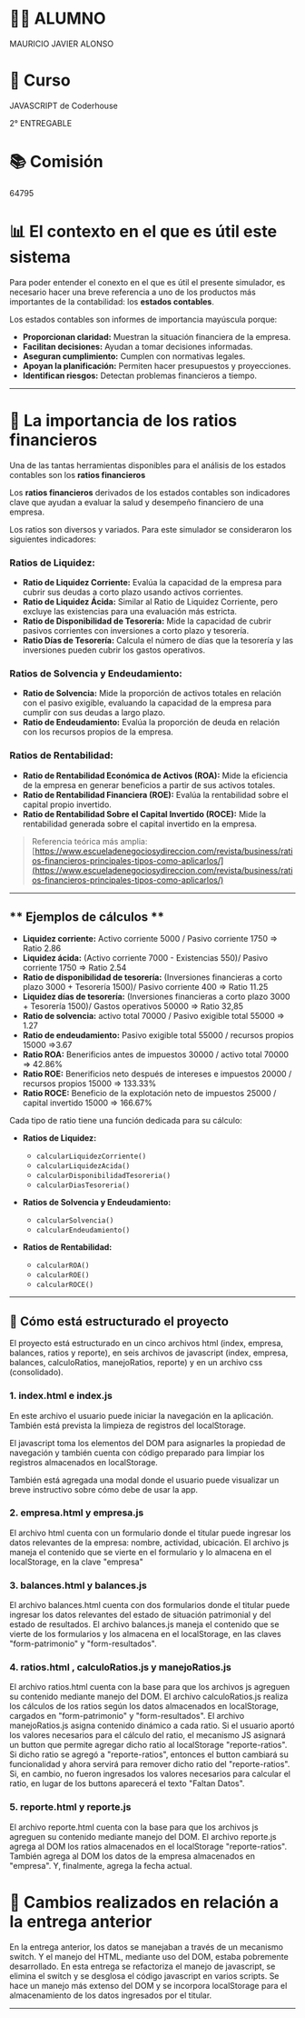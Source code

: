 # **👨‍🎓 ALUMNO**
MAURICIO JAVIER ALONSO

# **🏫 Curso**
JAVASCRIPT  de Coderhouse

2° ENTREGABLE

# **📚 Comisión**
64795


# **📊 El contexto en el que es útil este sistema**

Para poder entender el conexto en el que es útil el presente simulador, es necesario hacer una breve referencia a uno de los productos más importantes de la contabilidad: los **estados contables**.

Los estados contables son informes de importancia mayúscula porque:

- **Proporcionan claridad:** Muestran la situación financiera de la empresa.
- **Facilitan decisiones:** Ayudan a tomar decisiones informadas.
- **Aseguran cumplimiento:** Cumplen con normativas legales.
- **Apoyan la planificación:** Permiten hacer presupuestos y proyecciones.
- **Identifican riesgos:** Detectan problemas financieros a tiempo.

---

# **📑 La importancia de los ratios financieros**
Una de las tantas herramientas disponibles para el análisis de los estados contables son los **ratios financieros** 

Los **ratios financieros** derivados de los estados contables son indicadores clave que ayudan a evaluar la salud y desempeño financiero de una empresa. 

Los ratios son diversos y variados. Para este simulador se consideraron los siguientes indicadores:

### **Ratios de Liquidez:**
- **Ratio de Liquidez Corriente:** Evalúa la capacidad de la empresa para cubrir sus deudas a corto plazo usando activos corrientes.
- **Ratio de Liquidez Ácida:** Similar al Ratio de Liquidez Corriente, pero excluye las existencias para una evaluación más estricta.
- **Ratio de Disponibilidad de Tesorería:** Mide la capacidad de cubrir pasivos corrientes con inversiones a corto plazo y tesorería.
- **Ratio Días de Tesorería:** Calcula el número de días que la tesorería y las inversiones pueden cubrir los gastos operativos.

### **Ratios de Solvencia y Endeudamiento:**
- **Ratio de Solvencia:** Mide la proporción de activos totales en relación con el pasivo exigible, evaluando la capacidad de la empresa para cumplir con sus deudas a largo plazo.
- **Ratio de Endeudamiento:** Evalúa la proporción de deuda en relación con los recursos propios de la empresa.

### **Ratios de Rentabilidad:**
- **Ratio de Rentabilidad Económica de Activos (ROA):** Mide la eficiencia de la empresa en generar beneficios a partir de sus activos totales.
- **Ratio de Rentabilidad Financiera (ROE):** Evalúa la rentabilidad sobre el capital propio invertido.
- **Ratio de Rentabilidad Sobre el Capital Invertido (ROCE):** Mide la rentabilidad generada sobre el capital invertido en la empresa.

> Referencia teórica más amplia:  
> [https://www.escueladenegociosydireccion.com/revista/business/ratios-financieros-principales-tipos-como-aplicarlos/](https://www.escueladenegociosydireccion.com/revista/business/ratios-financieros-principales-tipos-como-aplicarlos/)

---

## ** Ejemplos de cálculos **

- **Liquidez corriente:** Activo corriente 5000 / Pasivo corriente 1750 => Ratio 2.86
- **Liquidez ácida:** (Activo corriente 7000 - Existencias 550)/ Pasivo corriente 1750 => Ratio 2.54
- **Ratio de disponibilidad de tesorería:** (Inversiones financieras a corto plazo 3000 + Tesorería 1500)/ Pasivo corriente 400 => Ratio  11.25
- **Liquidez días de tesorería:** (Inversiones financieras a corto plazo 3000 + Tesorería 1500)/ Gastos operativos 50000 => Ratio 32,85
- **Ratio de solvencia:** activo total 70000 / Pasivo exigible total 55000 => 1.27
- **Ratio de endeudamiento:** Pasivo exigible total 55000 / recursos propios 15000 =>3.67
- **Ratio ROA:** Benerificios antes de impuestos 30000 / activo total 70000 => 42.86%
- **Ratio ROE:** Benerificios neto después de intereses e impuestos 20000 / recursos propios 15000 => 133.33%
- **Ratio ROCE:** Beneficio de la explotación neto de impuestos 25000 / capital invertido 15000 => 166.67%

Cada tipo de ratio tiene una función dedicada para su cálculo:

- **Ratios de Liquidez:**
  - `calcularLiquidezCorriente()`
  - `calcularLiquidezAcida()`
  - `calcularDisponibilidadTesoreria()`
  - `calcularDiasTesoreria()`
  
- **Ratios de Solvencia y Endeudamiento:**
  - `calcularSolvencia()`
  - `calcularEndeudamiento()`

- **Ratios de Rentabilidad:**
  - `calcularROA()`
  - `calcularROE()`
  - `calcularROCE()`

---


## 📝 **Cómo está estructurado el proyecto** 

El proyecto está estructurado en un cinco archivos html (index, empresa, balances, ratios y reporte), en seis archivos de javascript (index, empresa, balances, calculoRatios, manejoRatios, reporte) y en un archivo css (consolidado).


### 1. **index.html e index.js**
En este archivo el usuario puede iniciar la navegación en la aplicación. También está prevista la limpieza de registros del localStorage.  

El javascript toma los elementos del DOM para asignarles la propiedad de navegación y también cuenta con código preparado para limpiar los registros almacenados en localStorage.

También está agregada una modal donde el usuario puede visualizar un breve instructivo sobre cómo debe de usar la app. 

### 2. **empresa.html y empresa.js**

El archivo html cuenta con un formulario donde el titular puede ingresar los datos relevantes de la empresa: nombre, actividad, ubicación. 
El archivo js maneja el contenido que se vierte en el formulario y lo almacena en el localStorage, en la clave "empresa"

### 3. **balances.html y balances.js**

El archivo balances.html cuenta con dos formularios donde el titular puede ingresar los datos relevantes del estado de situación patrimonial y del estado de resultados.
El archivo balances.js maneja el contenido que se vierte de los formularios y los almacena en el localStorage, en las claves "form-patrimonio" y "form-resultados".

### 4. **ratios.html , calculoRatios.js y manejoRatios.js**

El archivo ratios.html cuenta con la base para que los archivos js agreguen su contenido mediante manejo del DOM. 
El archivo calculoRatios.js realiza los cálculos de los ratios según los datos almacenados en localStorage, cargados en "form-patrimonio" y "form-resultados".
El archivo manejoRatios.js asigna contenido dinámico a cada ratio. Si el usuario aportó los valores necesarios para el cálculo del ratio, el mecanismo JS asignará un button que permite agregar dicho ratio al localStorage "reporte-ratios". 
Si dicho ratio se agregó a "reporte-ratios", entonces el button cambiará su funcionalidad y ahora servirá para remover dicho ratio del "reporte-ratios". 
Si, en cambio, no fueron ingresados los valores necesarios para calcular el ratio, en lugar de los buttons aparecerá el texto "Faltan Datos".

### 5. **reporte.html y reporte.js**

El archivo reporte.html cuenta con la base para que los archivos js agreguen su contenido mediante manejo del DOM.
El archivo reporte.js agrega al DOM los ratios almacenados en el localStorage "reporte-ratios". También agrega al DOM los datos de la empresa almacenados en "empresa". Y, finalmente, agrega la fecha actual.


# **🔄 Cambios realizados en relación a la entrega anterior**

En la entrega anterior, los datos se manejaban a través de un mecanismo switch. Y el manejo del HTML, mediante uso del DOM, estaba pobremente desarrollado.
En esta entrega se refactoriza el manejo de javascript, se elimina el switch y se desglosa el código javascript en varios scripts. Se hace un manejo más extenso del DOM y se incorpora localStorage para el almacenamiento de los datos ingresados por el titular.

---



